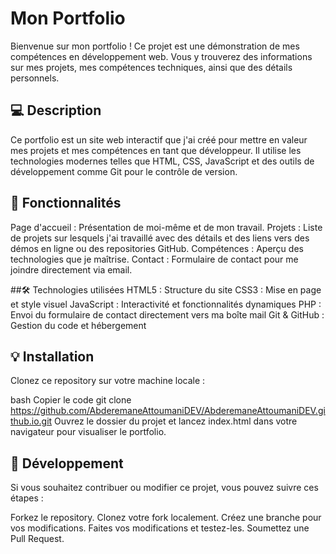 # Mon Portfolio
Bienvenue sur mon portfolio ! Ce projet est une démonstration de mes compétences en développement web. Vous y trouverez des informations sur mes projets, mes compétences techniques, ainsi que des détails personnels.

## 💻 Description
Ce portfolio est un site web interactif que j'ai créé pour mettre en valeur mes projets et mes compétences en tant que développeur. Il utilise les technologies modernes telles que HTML, CSS, JavaScript et des outils de développement comme Git pour le contrôle de version.

## 🚀 Fonctionnalités
Page d'accueil : Présentation de moi-même et de mon travail.
Projets : Liste de projets sur lesquels j'ai travaillé avec des détails et des liens vers des démos en ligne ou des repositories GitHub.
Compétences : Aperçu des technologies que je maîtrise.
Contact : Formulaire de contact pour me joindre directement via email.

##🛠️ Technologies utilisées
HTML5 : Structure du site
CSS3 : Mise en page et style visuel
JavaScript : Interactivité et fonctionnalités dynamiques
PHP : Envoi du formulaire de contact directement vers ma boîte mail
Git & GitHub : Gestion du code et hébergement

## 💡 Installation
Clonez ce repository sur votre machine locale :

bash
Copier le code
git clone https://github.com/AbderemaneAttoumaniDEV/AbderemaneAttoumaniDEV.github.io.git
Ouvrez le dossier du projet et lancez index.html dans votre navigateur pour visualiser le portfolio.

## 🔧 Développement
Si vous souhaitez contribuer ou modifier ce projet, vous pouvez suivre ces étapes :

Forkez le repository.
Clonez votre fork localement.
Créez une branche pour vos modifications.
Faites vos modifications et testez-les.
Soumettez une Pull Request.
